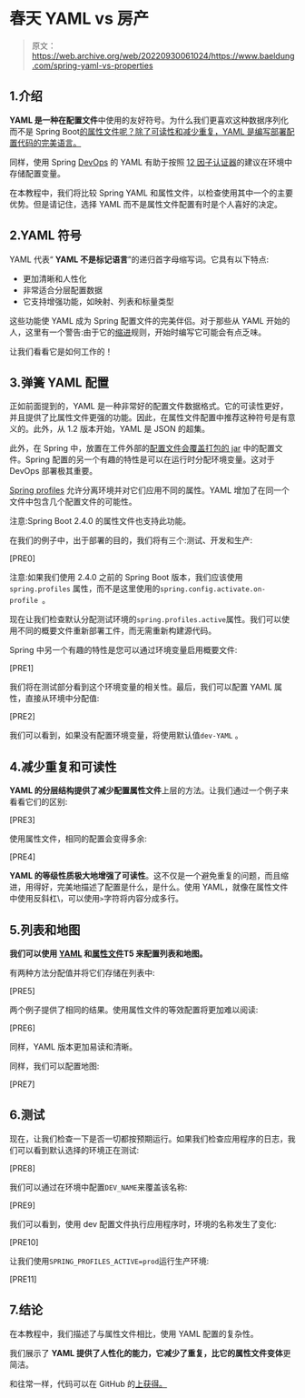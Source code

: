 # 春天 YAML vs 房产

> 原文：<https://web.archive.org/web/20220930061024/https://www.baeldung.com/spring-yaml-vs-properties>

## 1.介绍

**YAML 是一种在配置文件**中使用的友好符号。为什么我们更喜欢这种数据序列化而不是 Spring Boot[的属性文件呢？除了可读性和减少重复，YAML 是编写部署配置代码的完美语言。](/web/20220628142642/https://www.baeldung.com/spring-yaml)

同样，使用 Spring [DevOps](/web/20220628142642/https://www.baeldung.com/devops-overview) 的 YAML 有助于按照 [12 因子认证器](https://web.archive.org/web/20220628142642/https://12factor.net/config)的建议在环境中存储配置变量。

在本教程中，我们将比较 Spring YAML 和属性文件，以检查使用其中一个的主要优势。但是请记住，选择 YAML 而不是属性文件配置有时是个人喜好的决定。

## 2.YAML 符号

YAML 代表“ **YAML 不是标记语言**”的递归首字母缩写词。它具有以下特点:

*   更加清晰和人性化
*   非常适合分层配置数据
*   它支持增强功能，如映射、列表和标量类型

这些功能使 YAML 成为 Spring 配置文件的完美伴侣。对于那些从 YAML 开始的人，这里有一个警告:由于它的[缩进](https://web.archive.org/web/20220628142642/https://yaml.org/spec/1.2/spec.html#id2777534)规则，开始时编写它可能会有点乏味。

让我们看看它是如何工作的！

## 3.弹簧 YAML 配置

正如前面提到的，YAML 是一种非常好的配置文件数据格式。它的可读性更好，并且提供了比属性文件更强的功能。因此，在属性文件配置中推荐这种符号是有意义的。此外，从 1.2 版本开始，YAML 是 JSON 的超集。

此外，在 Spring 中，放置在工件外部的[配置文件会覆盖打包的 jar](/web/20220628142642/https://www.baeldung.com/spring-yaml#yaml-property-overriding) 中的配置文件。Spring 配置的另一个有趣的特性是可以在运行时分配环境变量。这对于 DevOps 部署极其重要。

[Spring profiles](/web/20220628142642/https://www.baeldung.com/spring-profiles) 允许分离环境并对它们应用不同的属性。YAML 增加了在同一个文件中包含几个配置文件的可能性。

注意:Spring Boot 2.4.0 的属性文件也支持此功能。

在我们的例子中，出于部署的目的，我们将有三个:测试、开发和生产:

[PRE0]

注意:如果我们使用 2.4.0 之前的 Spring Boot 版本，我们应该使用`spring.profiles` 属性，而不是这里使用的`spring.config.activate.on-profile `。

现在让我们检查默认分配测试环境的`spring.profiles.active`属性。我们可以使用不同的概要文件重新部署工件，而无需重新构建源代码。

Spring 中另一个有趣的特性是您可以通过环境变量启用概要文件:

[PRE1]

我们将在测试部分看到这个环境变量的相关性。最后，我们可以配置 YAML 属性，直接从环境中分配值:

[PRE2]

我们可以看到，如果没有配置环境变量，将使用默认值`dev-YAML` 。

## 4.减少重复和可读性

**YAML 的分层结构提供了减少配置属性文件**上层的方法。让我们通过一个例子来看看它们的区别:

[PRE3]

使用属性文件，相同的配置会变得多余:

[PRE4]

**YAML 的等级性质极大地增强了可读性**。这不仅是一个避免重复的问题，而且缩进，用得好，完美地描述了配置是什么，是什么。使用 YAML，就像在属性文件中使用反斜杠\，可以使用`>`字符将内容分成多行。

## 5.列表和地图

**我们可以使用 [YAML](/web/20220628142642/https://www.baeldung.com/spring-yaml) 和[属性文件](/web/20220628142642/https://www.baeldung.com/configuration-properties-in-spring-boot)T5 来配置列表和地图。**

有两种方法分配值并将它们存储在列表中:

[PRE5]

两个例子提供了相同的结果。使用属性文件的等效配置将更加难以阅读:

[PRE6]

同样，YAML 版本更加易读和清晰。

同样，我们可以配置地图:

[PRE7]

## 6.测试

现在，让我们检查一下是否一切都按预期运行。如果我们检查应用程序的日志，我们可以看到默认选择的环境正在测试:

[PRE8]

我们可以通过在环境中配置`DEV_NAME`来覆盖该名称:

[PRE9]

我们可以看到，使用 dev 配置文件执行应用程序时，环境的名称发生了变化:

[PRE10]

让我们使用`SPRING_PROFILES_ACTIVE=prod`运行生产环境:

[PRE11]

## 7.结论

在本教程中，我们描述了与属性文件相比，使用 YAML 配置的复杂性。

我们展示了 **YAML 提供了人性化的能力，它减少了重复，比它的属性文件变体**更简洁。

和往常一样，代码可以在 GitHub 的[上获得。](https://web.archive.org/web/20220628142642/https://github.com/eugenp/tutorials/tree/master/spring-boot-modules/spring-boot-properties)